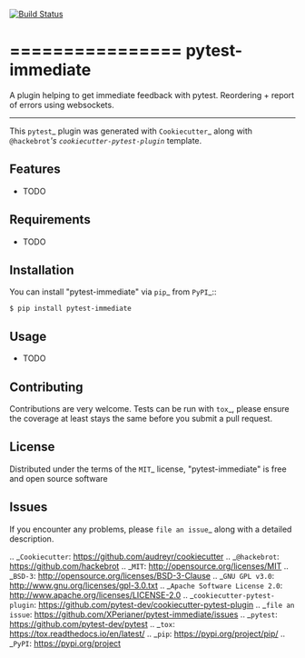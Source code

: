 [![Build Status](https://travis-ci.com/XPerianer/pytest-immediate.svg?token=zxZSSKHDHsHfpBmXtyLc&branch=main)](https://travis-ci.com/XPerianer/pytest-immediate)

================
pytest-immediate
================

A plugin helping to get immediate feedback with pytest. Reordering + report of errors using websockets.

----

This `pytest`_ plugin was generated with `Cookiecutter`_ along with `@hackebrot`_'s `cookiecutter-pytest-plugin`_ template.


Features
--------

* TODO


Requirements
------------

* TODO


Installation
------------

You can install "pytest-immediate" via `pip`_ from `PyPI`_::

    $ pip install pytest-immediate


Usage
-----

* TODO

Contributing
------------
Contributions are very welcome. Tests can be run with `tox`_, please ensure
the coverage at least stays the same before you submit a pull request.

License
-------

Distributed under the terms of the `MIT`_ license, "pytest-immediate" is free and open source software


Issues
------

If you encounter any problems, please `file an issue`_ along with a detailed description.

.. _`Cookiecutter`: https://github.com/audreyr/cookiecutter
.. _`@hackebrot`: https://github.com/hackebrot
.. _`MIT`: http://opensource.org/licenses/MIT
.. _`BSD-3`: http://opensource.org/licenses/BSD-3-Clause
.. _`GNU GPL v3.0`: http://www.gnu.org/licenses/gpl-3.0.txt
.. _`Apache Software License 2.0`: http://www.apache.org/licenses/LICENSE-2.0
.. _`cookiecutter-pytest-plugin`: https://github.com/pytest-dev/cookiecutter-pytest-plugin
.. _`file an issue`: https://github.com/XPerianer/pytest-immediate/issues
.. _`pytest`: https://github.com/pytest-dev/pytest
.. _`tox`: https://tox.readthedocs.io/en/latest/
.. _`pip`: https://pypi.org/project/pip/
.. _`PyPI`: https://pypi.org/project
